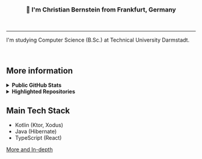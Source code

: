 
<div align="center">
  <h3>
    👋
    I'm Christian Bernstein from Frankfurt, Germany
  </h3>
</div>

<br />

---

I'm studying Computer Science (B.Sc.) at Technical University Darmstadt.

<br />

## More information

<details>
  <summary>
    <b>
      Public GitHub Stats
    </b>
  </summary>
  <div align="center">
    <img src="https://github-readme-stats.vercel.app/api?username=christian-bernstein"/>
    <img src="https://github-readme-stats.vercel.app/api/top-langs/?username=christian-bernstein&hide_progress=false&layout=compact&langs_count=20&custom_title=Most%20Used%20Languages%20(Public)"/>
  </div>

  <!--
  ![My GitHub stats](https://github-readme-stats.vercel.app/api?username=christian-bernstein)
  ![Top Langs](https://github-readme-stats.vercel.app/api/top-langs/?username=christian-bernstein&hide_progress=false&layout=compact&langs_count=20&custom_title=Most%20Used%20Languages%20(Public))
  
  TODO: Add once a chart is generated
  [![My WakaTime stats](https://github-readme-stats.vercel.app/api/wakatime?username=christian_bernstein)](https://github.com/anuraghazra/github-readme-stats)
  -->
</details>

<details>
  <summary>
    <b>
      Highlighted Repositories 
    </b>
  </summary>
  <h4>Fullstack SQL-Editor project I wrote as a project for my high school diploma</h4>
  <div style="display: flex; gap: 10px; flex-wrap: wrap; justify-content: start;">
    <img src="https://github-readme-stats.vercel.app/api/pin/?username=christian-bernstein&repo=sql-editor-web"/>
    <img src="https://github-readme-stats.vercel.app/api/pin/?username=christian-bernstein&repo=bernie-sql-editor"/>
  </div>

</details>

## Main Tech Stack

- Kotlin (Ktor, Xodus)
- Java (Hibernate)
- TypeScript (React)

[More and In-depth](aboutme/techstack-in-depth.md)

